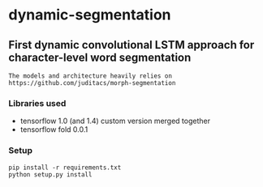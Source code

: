 # dynamic-segmentation

## First dynamic convolutional LSTM approach for character-level word segmentation

    The models and architecture heavily relies on https://github.com/juditacs/morph-segmentation

### Libraries used

* tensorflow 1.0 (and 1.4) custom version merged together
* tensorflow fold 0.0.1

### Setup

    pip install -r requirements.txt
    python setup.py install



